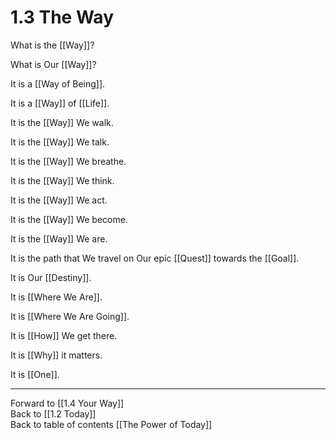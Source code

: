 # 1.3 The Way

What is the [[Way]]? 

What is Our [[Way]]? 

It is a [[Way of Being]]. 

It is a [[Way]] of [[Life]]. 

It is the [[Way]] We walk. 

It is the [[Way]] We talk. 

It is the [[Way]] We breathe. 

It is the [[Way]] We think. 

It is the [[Way]] We act.

It is the [[Way]] We become.

It is the [[Way]] We are. 

It is the path that We travel on Our epic [[Quest]] towards the [[Goal]]. 

It is Our [[Destiny]]. 

It is [[Where We Are]].

It is [[Where We Are Going]]. 

It is [[How]] We get there. 

It is [[Why]] it matters. 

It is [[One]]. 

___

Forward to [[1.4 Your Way]]  
Back to [[1.2 Today]]  
Back to table of contents [[The Power of Today]]  




